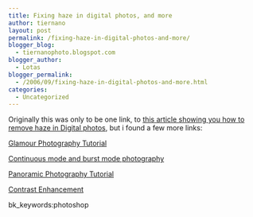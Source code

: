 ```yaml
---
title: Fixing haze in digital photos, and more
author: tiernano
layout: post
permalink: /fixing-haze-in-digital-photos-and-more/
blogger_blog:
  - tiernanophoto.blogspot.com
blogger_author:
  - Lotas
blogger_permalink:
  - /2006/09/fixing-haze-in-digital-photos-and-more.html
categories:
  - Uncategorized
---
```

Originally this was only to be one link, to [this article showing you how to remove haze in Digital photos][1], but i found a few more links:

[Glamour Photography Tutorial][2]

[Continuous mode and burst mode photography][3]

[Panoramic Photography Tutorial][4]

[Contrast Enhancement][5]

bk_keywords:photoshop

 [1]: http://www.jakeludington.com/photography/20060921_fixing_haze_in_digital_photos.html
 [2]: http://www.jakeludington.com/photography/20050819_glamor_photography_tutorial.html
 [3]: http://www.jakeludington.com/photography/20060530_continuous_mode_and_burst_mode_photography.html
 [4]: http://www.jakeludington.com/photography/20050819_panoramic_photography_tutorial.html
 [5]: http://www.luminous-landscape.com/tutorials/contrast-enhancement.shtml
